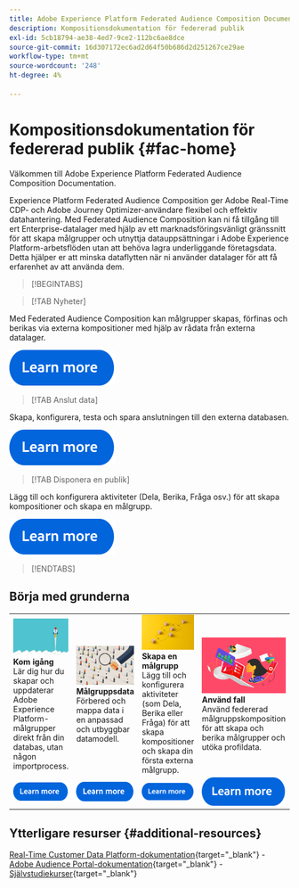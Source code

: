 ```yaml
---
title: Adobe Experience Platform Federated Audience Composition Documentation - startsida
description: Kompositionsdokumentation för federerad publik
exl-id: 5cb18794-ae38-4ed7-9ce2-112bc6ae8dce
source-git-commit: 16d307172ec6ad2d64f50b686d2d251267ce29ae
workflow-type: tm+mt
source-wordcount: '248'
ht-degree: 4%

---
```


# Kompositionsdokumentation för federerad publik  {#fac-home}

Välkommen till Adobe Experience Platform Federated Audience Composition Documentation.

Experience Platform Federated Audience Composition ger Adobe Real-Time CDP- och Adobe Journey Optimizer-användare flexibel och effektiv datahantering. Med Federated Audience Composition kan ni få tillgång till ert Enterprise-datalager med hjälp av ett marknadsföringsvänligt gränssnitt för att skapa målgrupper och utnyttja datauppsättningar i Adobe Experience Platform-arbetsflöden utan att behöva lagra underliggande företagsdata. Detta hjälper er att minska dataflytten när ni använder datalager för att få erfarenhet av att använda dem.

>[!BEGINTABS]

>[!TAB Nyheter]

Med Federated Audience Composition kan målgrupper skapas, förfinas och berikas via externa kompositioner med hjälp av rådata från externa datalager.

[![bild](assets/learn-more-button.svg)](start/release-notes.md)

>[!TAB Anslut data]

Skapa, konfigurera, testa och spara anslutningen till den externa databasen.

[![bild](assets/learn-more-button.svg)](connections/home.md)

>[!TAB Disponera en publik]

Lägg till och konfigurera aktiviteter (Dela, Berika, Fråga osv.) för att skapa kompositioner och skapa en målgrupp.

[![bild](assets/learn-more-button.svg)](compositions/gs-compositions.md)

>[!ENDTABS]

## Börja med grunderna

<table style="table-layout:fixed">
  <tr style="border: 0;">
    <td>
    <a href="start/get-started.md"><img src="assets/do-not-localize/start-quick.png"></a>
    <div><strong>Kom igång</strong><br/>Lär dig hur du skapar och uppdaterar Adobe Experience Platform-målgrupper direkt från din databas, utan någon importprocess.
    </div>
    </td>
    <td>
    <a href="data-management/gs-models.md"><img src="assets/do-not-localize/start-profiles.png"></a>
    <div><strong>Målgruppsdata</strong><br/>Förbered och mappa data i en anpassad och utbyggbar datamodell.
    </div>
    </td>
    <td>
    <a href="compositions/gs-compositions.md"><img src="assets/do-not-localize/start-journey.jpeg"></a>
    <div><strong>Skapa en målgrupp</strong><br/>Lägg till och konfigurera aktiviteter (som Dela, Berika eller Fråga) för att skapa kompositioner och skapa din första externa målgrupp.
    </div>
    </td>
    <td>
    <a href="start/get-started.md#use-cases"><img src="assets/do-not-localize/start-use-cases.png"></a>
    <div><strong>Använd fall</strong><br/>Använd federerad målgruppskomposition för att skapa och berika målgrupper och utöka profildata.
    </div>
    </td>
    <td>
    <a href="start/faq.md"><img src="assets/do-not-localize/start-faq.png"></a>
    <div><strong>Vanliga frågor</strong><br/>Vanliga frågor och svar om Federated Audience Composition.</div>
    </td>
  </tr>
  <tr style="border: 0;">
    <td><a href="start/get-started.md"><img src="assets/learn-more-button.svg"></a></td>
    <td><a href="data-management/gs-models.md"><img src="assets/learn-more-button.svg"></a></td>
    <td><a href="compositions/gs-compositions.md"><img src="assets/learn-more-button.svg"></a></td>
    <td><a href="start/get-started.md#use-cases"><img src="assets/learn-more-button.svg"></a></td>
    <td><a href="start/faq.md"><img src="assets/learn-more-button.svg"></a></td>
    </tr>
</table>

## Ytterligare resurser  {#additional-resources}

[Real-Time Customer Data Platform-dokumentation](https://experienceleague.adobe.com/sv/docs/experience-platform/rtcdp/home){target="_blank"} - [Adobe Audience Portal-dokumentation](https://experienceleague.adobe.com/sv/docs/experience-platform/segmentation/ui/audience-dashboard){target="_blank"} - [Självstudiekurser](https://experienceleague.adobe.com/sv/docs/platform-learn/tutorials/audiences/introduction-to-audience-portal-and-composition){target="_blank"}
